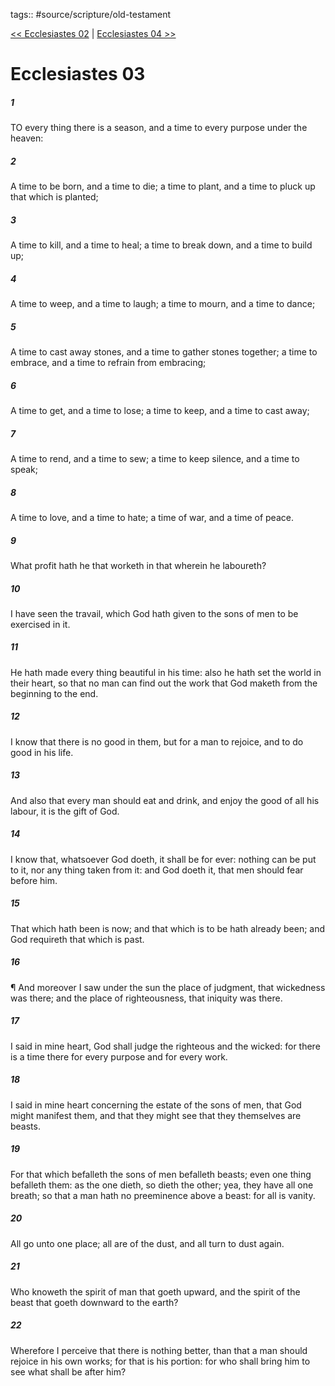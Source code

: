 tags:: #source/scripture/old-testament

[<< Ecclesiastes 02](/Old_Testament/21_Ecclesiastes/Ecclesiastes_02.md) | [Ecclesiastes 04 >>](/Old_Testament/21_Ecclesiastes/Ecclesiastes_04.md)

# Ecclesiastes 03

##### 1

TO every thing there is a season, and a time to every purpose under the heaven:

##### 2

A time to be born, and a time to die; a time to plant, and a time to pluck up that which is planted;

##### 3

A time to kill, and a time to heal; a time to break down, and a time to build up;

##### 4

A time to weep, and a time to laugh; a time to mourn, and a time to dance;

##### 5

A time to cast away stones, and a time to gather stones together; a time to embrace, and a time to refrain from embracing;

##### 6

A time to get, and a time to lose; a time to keep, and a time to cast away;

##### 7

A time to rend, and a time to sew; a time to keep silence, and a time to speak;

##### 8

A time to love, and a time to hate; a time of war, and a time of peace.

##### 9

What profit hath he that worketh in that wherein he laboureth?

##### 10

I have seen the travail, which God hath given to the sons of men to be exercised in it.

##### 11

He hath made every thing beautiful in his time: also he hath set the world in their heart, so that no man can find out the work that God maketh from the beginning to the end.

##### 12

I know that there is no good in them, but for a man to rejoice, and to do good in his life.

##### 13

And also that every man should eat and drink, and enjoy the good of all his labour, it is the gift of God.

##### 14

I know that, whatsoever God doeth, it shall be for ever: nothing can be put to it, nor any thing taken from it: and God doeth it, that men should fear before him.

##### 15

That which hath been is now; and that which is to be hath already been; and God requireth that which is past.

##### 16

¶ And moreover I saw under the sun the place of judgment, that wickedness was there; and the place of righteousness, that iniquity was there.

##### 17

I said in mine heart, God shall judge the righteous and the wicked: for there is a time there for every purpose and for every work.

##### 18

I said in mine heart concerning the estate of the sons of men, that God might manifest them, and that they might see that they themselves are beasts.

##### 19

For that which befalleth the sons of men befalleth beasts; even one thing befalleth them: as the one dieth, so dieth the other; yea, they have all one breath; so that a man hath no preeminence above a beast: for all is vanity.

##### 20

All go unto one place; all are of the dust, and all turn to dust again.

##### 21

Who knoweth the spirit of man that goeth upward, and the spirit of the beast that goeth downward to the earth?

##### 22

Wherefore I perceive that there is nothing better, than that a man should rejoice in his own works; for that is his portion: for who shall bring him to see what shall be after him?
